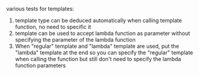 various tests for templates:
1) template type can be deduced automatically when calling template function, no need to specific it
2) template can be used to accept lambda function as parameter without specifying the parameter of the lambda function
3) When "regular" template and "lambda" template are used, put the "lambda" template at the end so you can specify the "regular" template when calling the function but still don't need to specify the lambda function parameters
